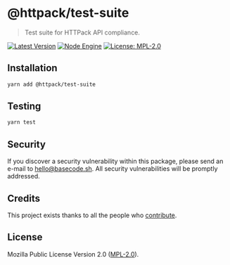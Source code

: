 # @httpack/test-suite

> Test suite for HTTPack API compliance.

[![Latest Version](https://badgen.now.sh/npm/v/@httpack/test-suite)](https://www.npmjs.com/package/@httpack/test-suite)
[![Node Engine](https://badgen.now.sh/npm/node/@httpack/test-suite)](https://www.npmjs.com/package/@httpack/test-suite)
[![License: MPL-2.0](https://badgen.now.sh/badge/license/MPL-2.0/green)](https://mozilla.org/MPL/2.0/)

## Installation

```bash
yarn add @httpack/test-suite
```

## Testing

```bash
yarn test
```

## Security

If you discover a security vulnerability within this package, please send an e-mail to hello@basecode.sh. All security vulnerabilities will be promptly addressed.

## Credits

This project exists thanks to all the people who [contribute](../../contributors).

## License

Mozilla Public License Version 2.0 ([MPL-2.0](./LICENSE)).

